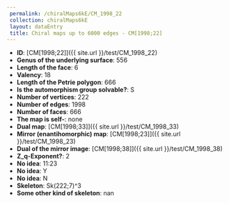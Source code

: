```yaml
--- 
 permalink: /chiralMaps6kE/CM_1998_22 
 collection: chiralMaps6kE
 layout: dataEntry
 title: Chiral maps up to 6000 edges - CM[1998;22]
---
```


- **ID**: [CM[1998;22]]({{ site.url }}/test/CM_1998_22)
- **Genus of the underlying surface**: 556
- **Length of the face**: 6
- **Valency**: 18
- **Length of the Petrie polygon**: 666
- **Is the automorphism group solvable?**: S
- **Number of vertices**: 222
- **Number of edges**: 1998
- **Number of faces**: 666
- **The map is self-**: none
- **Dual map**: [CM[1998;33]]({{ site.url }}/test/CM_1998_33)
- **Mirror (enantihomorphic) map**: [CM[1998;23]]({{ site.url }}/test/CM_1998_23)
- **Dual of the mirror image**: [CM[1998;38]]({{ site.url }}/test/CM_1998_38)
- **Z_q-Exponent?**: 2
- **No idea**:  11:23
- **No idea**: Y
- **No idea**: N
- **Skeleton**: Sk(222;7)^3
- **Some other kind of skeleton**: nan
